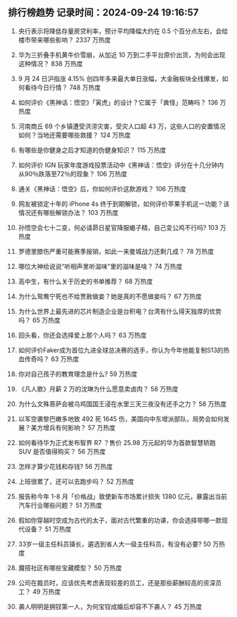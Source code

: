 
## 排行榜趋势 记录时间：2024-09-24 19:16:57
  
  1. 央行表示将降低存量房贷利率，预计平均降幅大约在 0.5 个百分点左右，会给楼市带来哪些影响？ 2337 万热度
    
  2. 华为三折叠手机黄牛价雪崩，从加近 10 万到二手平台原价出货，为何会出现这种情况？ 838 万热度
    
  3. 9 月 24 日沪指涨 4.15% 创四年多来最大单日涨幅，大金融板块全线爆发，如何看待今日行情？ 748 万热度
    
  4. 如何评价《黑神话：悟空》「寅虎」的设计？它属于「粪怪」范畴吗？ 136 万热度
    
  5. 河南商丘 69 个乡镇遭受洪涝灾害，受灾人口超 43 万，这些人口的安置情况如何？当地还需要哪些救援？ 124 万热度
    
  6. 有哪些是你健身之后才知道的伪健身知识？ 115 万热度
    
  7. 如何评价 IGN 玩家年度游戏投票活动中《黑神话：悟空》评分在十几分钟内从90％跌落至72％的现象？ 106 万热度
    
  8. 通关《黑神话：悟空》后，你如何评价这款游戏？ 106 万热度
    
  9. 网友被锁定十年的 iPhone 4s 终于到期解锁，如何评价苹果手机这一功能？该情况还有哪些解锁办法？ 103 万热度
    
  10. 孙悟空会七十二变，何必请昴日星官降服蝎子精，自己变公鸡不行吗? 103 万热度
    
  11. 罗德里膝伤严重可能赛季报销，如此一来曼城战力还剩几成？ 78 万热度
    
  12. 哪位大神给说说“听相声里听滋味”里的滋味是啥？ 74 万热度
    
  13. 高中生，有什么关于历史的书单推荐？ 68 万热度
    
  14. 为什么鸳鸯宁死也不给贾赦做妾？她是真的不愿做妾吗？ 67 万热度
    
  15. 为什么世界上最先进的芯片制造企业是台积电？台湾有什么得天独厚的优势吗？ 65 万热度
    
  16. 回头看，你还会选择爱上那个人吗？ 63 万热度
    
  17. 如何评价Faker成为首位九进全球总决赛的选手，你认为今年他能复制S13的热血传奇吗？ 63 万热度
    
  18. 你对自己孩子的教育理念是什么? 59 万热度
    
  19. 《凡人歌》月薪 2 万的沈琳为什么愿意卖卤肉？ 58 万热度
    
  20. 为什么文殊菩萨会被乌鸡国国王浸在水里三天三夜没有还手之力？ 58 万热度
    
  21. 以军空袭黎巴嫩多地致 492 死 1645 伤，美国向中东增派部队，局势会如何发展？美方增兵有何影响？ 57 万热度
    
  22. 如何看待华为正式发布智界 R7 ？售价 25.98 万元起的华为首款智慧轿跑 SUV 是否值得购买？ 56 万热度
    
  23. 怎样才算少花钱和存钱? 56 万热度
    
  24. 上班很累了，还可以去跑步吗？ 52 万热度
    
  25. 报告称今年 1-8 月「价格战」致使新车市场累计损失 1380 亿元，暴露出当前汽车行业哪些问题？ 51 万热度
    
  26. 假如你穿越时空成为古代的太子，面对古代繁重的功课，你会选择带哪一款现代设备？ 51 万热度
    
  27. 33岁一级主任科员镇长，遴选到省人大一级主任科员，有没有必要? 50 万热度
    
  28. 魔搭社区有哪些宝藏模型？ 50 万热度
    
  29. 公司在裁员时，应该优先考虑表现较差的员工，还是那些薪酬较高的资深员工？ 49 万热度
    
  30. 袭人明明是拥钗第一人，为何宝钗成婚后却容不下袭人？ 45 万热度
    